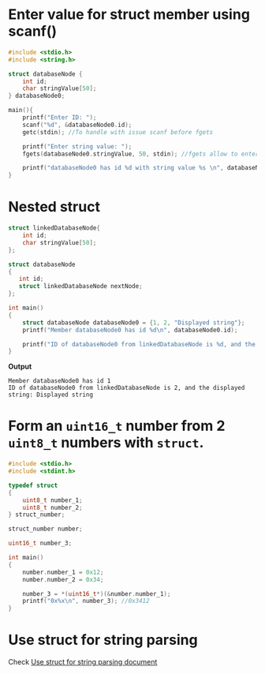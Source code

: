 # Enter value for struct member using scanf()

```cpp
#include <stdio.h>
#include <string.h>

struct databaseNode {
	int id;
	char stringValue[50];
} databaseNode0;

main(){
	printf("Enter ID: ");
	scanf("%d", &databaseNode0.id);
	getc(stdin); //To handle with issue scanf before fgets

	printf("Enter string value: ");
	fgets(databaseNode0.stringValue, 50, stdin); //fgets allow to enter value with space

	printf("databaseNode0 has id %d with string value %s \n", databaseNode0.id, databaseNode0.stringValue);
}	
```

# Nested struct

```c
struct linkedDatabaseNode{
    int id;
    char stringValue[50];
};

struct databaseNode  
{
   int id;
   struct linkedDatabaseNode nextNode;
};

int main()
{
    struct databaseNode databaseNode0 = {1, 2, "Displayed string"};
    printf("Member databaseNode0 has id %d\n", databaseNode0.id); 

    printf("ID of databaseNode0 from linkedDatabaseNode is %d, and the displayed string: %s", databaseNode0.nextNode.id, databaseNode0.nextNode.stringValue);
}
```

**Output**

```
Member databaseNode0 has id 1
ID of databaseNode0 from linkedDatabaseNode is 2, and the displayed string: Displayed string
```

# Form an ``uint16_t`` number from 2 ``uint8_t`` numbers with ``struct``.

```c
#include <stdio.h>
#include <stdint.h>

typedef struct
{
	uint8_t number_1;
	uint8_t number_2;
} struct_number;

struct_number number;

uint16_t number_3;

int main()
{
	number.number_1 = 0x12;
	number.number_2 = 0x34;

	number_3 = *(uint16_t*)(&number.number_1);
	printf("0x%x\n", number_3); //0x3412
}
```

# Use struct for string parsing

Check [Use struct for string parsing document](https://github.com/TranPhucVinh/C/blob/master/Introduction/Data%20structure/struct/Examples/Use%20struct%20for%20string%20parsing.md)
